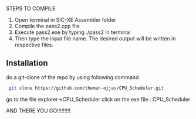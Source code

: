 STEPS TO COMPILE
1) Open terminal in SIC-XE Assembler folder
2) Compile the pass2.cpp file
3) Execute pass2.exe by typing ./pass2 in terminal
4) Then type the input file name. The desired output will be written in respective files.
## Installation

do a git-clone of the repo by using following command

```bash
 git clone https://github.com/theman-ojjas/CPU_Scheduler.git
```
go to the file explorer->CPU_Scheduler
click on the exe file : CPU_Scheduler

AND THERE YOU GO!!!!!!!!!
    
